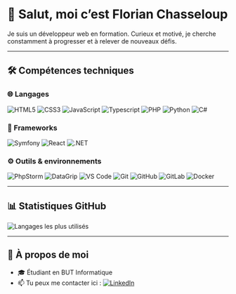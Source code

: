 # 👋 Salut, moi c’est Florian Chasseloup

Je suis un développeur web en formation. Curieux et motivé, je cherche constamment à progresser et à relever de nouveaux défis.

---

## 🛠️ Compétences techniques

### 🌐 Langages

![HTML5](https://img.shields.io/badge/html5-%23E34F26.svg?style=flat\&logo=html5\&logoColor=white)
![CSS3](https://img.shields.io/badge/css3-%231572B6.svg?style=flat\&logo=css3\&logoColor=white)
![JavaScript](https://img.shields.io/badge/javascript-%23323330.svg?style=flat\&logo=javascript\&logoColor=%23F7DF1E)
![Typescript](https://img.shields.io/badge/TypeScript-3178C6?logo=typescript&logoColor=fff)
![PHP](https://img.shields.io/badge/php-%23777BB4.svg?style=flat\&logo=php\&logoColor=white)
![Python](https://img.shields.io/badge/python-3670A0?style=flat\&logo=python\&logoColor=ffdd54)
![C#](https://custom-icon-badges.demolab.com/badge/C%23-%23239120.svg?style=flat\&logo=cshrp\&logoColor=white)

### 🧰 Frameworks

![Symfony](https://img.shields.io/badge/symfony-%23000000.svg?style=flat\&logo=symfony\&logoColor=white)
![React](https://img.shields.io/badge/react-%2320232a.svg?style=flat\&logo=react\&logoColor=%2361DAFB)
![.NET](https://img.shields.io/badge/.NET-512BD4?style=flat\&logo=dotnet\&logoColor=fff)

### ⚙️ Outils & environnements

![PhpStorm](https://img.shields.io/badge/phpstorm-143?style=flat\&logo=phpstorm\&logoColor=black\&color=black\&labelColor=darkorchid)
![DataGrip](https://img.shields.io/badge/DataGrip-000?logo=datagrip\&logoColor=black\&color=black\&labelColor=%2325d38d\&style=flat)
![VS Code](https://img.shields.io/badge/Visual%20Studio%20Code-0078d7.svg?style=flat\&logo=visual-studio-code\&logoColor=white)
![Git](https://img.shields.io/badge/git-%23F05033.svg?style=flat\&logo=git\&logoColor=white)
![GitHub](https://img.shields.io/badge/github-%23121011.svg?style=flat\&logo=github\&logoColor=white)
![GitLab](https://img.shields.io/badge/gitlab-%23181717.svg?style=flat\&logo=gitlab\&logoColor=white)
![Docker](https://img.shields.io/badge/docker-%230db7ed.svg?style=flat\&logo=docker\&logoColor=white)

---

## 📊 Statistiques GitHub

![Langages les plus utilisés](https://github-readme-stats.vercel.app/api/top-langs/?username=energistix\&layout=compact\&show_icons=true\&theme=dark)

---

## 🚀 À propos de moi

* 🎓 Étudiant en BUT Informatique
* 📫 Tu peux me contacter ici : [![LinkedIn](https://img.shields.io/badge/LinkedIn-Florian%20Chasseloup-blue?style=flat&logo=linkedin&logoColor=white)](https://www.linkedin.com/in/florian-chasseloup-895a132a0/)
